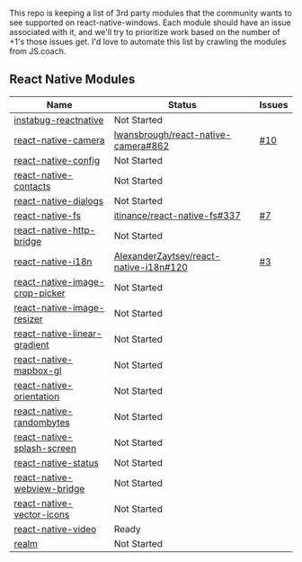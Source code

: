 This repo is keeping a list of 3rd party modules that the community wants to see supported on react-native-windows. Each module should have an issue associated with it, and we'll try to prioritize work based on the number of +1's those issues get. I'd love to automate this list by crawling the modules from JS.coach.

React Native Modules
--------------------
|Name|Status|Issues|
|----|------|------|
|[instabug-reactnative](https://github.com/Instabug/instabug-reactnative)|Not Started||
|[react-native-camera](https://github.com/lwansbrough/react-native-camera)|[lwansbrough/react-native-camera#862](https://github.com/lwansbrough/react-native-camera/pull/862)|[#10](https://github.com/ReactWindows/third-party-module-status/issues/10)|
|[react-native-config](https://github.com/luggit/react-native-config)|Not Started||
|[react-native-contacts](https://github.com/rt2zz/react-native-contacts)|Not Started||
|[react-native-dialogs](https://github.com/aakashns/react-native-dialogs)|Not Started||
|[react-native-fs](https://github.com/itinance/react-native-fs)|[itinance/react-native-fs#337](https://github.com/itinance/react-native-fs/pull/337)|[#7](https://github.com/ReactWindows/third-party-module-status/issues/7)|
|[react-native-http-bridge](https://github.com/alwx/react-native-http-bridge)|Not Started||
|[react-native-i18n](https://github.com/AlexanderZaytsev/react-native-i18n)|[AlexanderZaytsev/react-native-i18n#120](https://github.com/AlexanderZaytsev/react-native-i18n/pull/120)|[#3](https://github.com/ReactWindows/third-party-module-status/issues/3)|
|[react-native-image-crop-picker](https://github.com/ivpusic/react-native-image-crop-picker)|Not Started||
|[react-native-image-resizer](https://github.com/bamlab/react-native-image-resizer)|Not Started||
|[react-native-linear-gradient](https://github.com/react-native-community/react-native-linear-gradient)|Not Started||
|[react-native-mapbox-gl](https://github.com/mapbox/react-native-mapbox-gl)|Not Started||
|[react-native-orientation](https://github.com/yamill/react-native-orientation)|Not Started||
|[react-native-randombytes](https://github.com/mvayngrib/react-native-randombytes)|Not Started||
|[react-native-splash-screen](https://github.com/crazycodeboy/react-native-splash-screen)|Not Started||
|[react-native-status](https://github.com/status-im/status-react/tree/develop/modules/react-native-status)|Not Started||
|[react-native-webview-bridge](https://github.com/status-im/react-native-webview-bridge)|Not Started||
|[react-native-vector-icons](https://github.com/oblador/react-native-vector-icons)|Not Started||
|[react-native-video](https://github.com/react-native-community/react-native-video)|Ready||
|[realm](https://github.com/realm/realm-js)|Not Started||

